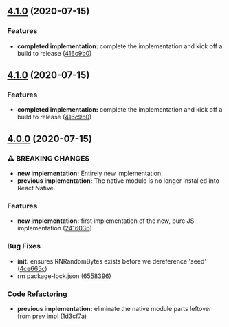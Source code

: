 ## [4.1.0](https://github.com/RobertFischer/randombytes-pure/compare/v4.0.0...v4.1.0) (2020-07-15)

### Features

- **completed implementation:** complete the implementation and kick off a build to release ([416c9b0](https://github.com/RobertFischer/randombytes-pure/commit/416c9b0c08f633ccb890f52912a506484bded26f))

## [4.1.0](https://github.com/RobertFischer/randombytes-pure/compare/v4.0.0...v4.1.0) (2020-07-15)

### Features

- **completed implementation:** complete the implementation and kick off a build to release ([416c9b0](https://github.com/RobertFischer/randombytes-pure/commit/416c9b0c08f633ccb890f52912a506484bded26f))

<!-- @format -->

## [4.0.0](https://github.com/RobertFischer/react-native-randombytes/compare/v3.5.2...v4.0.0) (2020-07-15)

### ⚠ BREAKING CHANGES

- **new implementation:** Entirely new implementation.
- **previous implementation:** The native module is no longer installed into React Native.

### Features

- **new implementation:** first implementation of the new, pure JS implementation ([2416036](https://github.com/RobertFischer/react-native-randombytes/commit/2416036b4b59abc3fafaa7c02ec109f7ed43258b))

### Bug Fixes

- **init:** ensures RNRandomBytes exists before we dereference 'seed' ([4ce665c](https://github.com/RobertFischer/react-native-randombytes/commit/4ce665c486a137028a55a99c04372fc6df2fc672))
- rm package-lock.json ([6558396](https://github.com/RobertFischer/react-native-randombytes/commit/6558396c5f410bbc2aebc1ccc44a6df79f8d4e8b))

### Code Refactoring

- **previous implementation:** eliminate the native module parts leftover from prev impl ([1d3cf7a](https://github.com/RobertFischer/react-native-randombytes/commit/1d3cf7a642b7ba1759b268762bee28bc9c6b8402))
